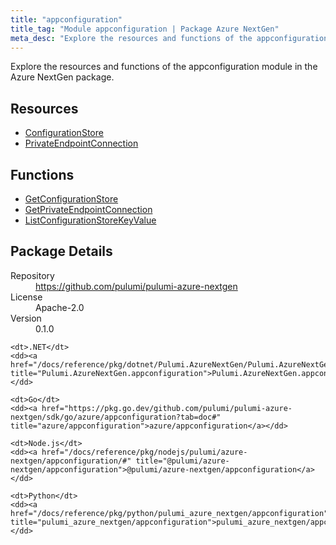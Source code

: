 ```yaml
---
title: "appconfiguration"
title_tag: "Module appconfiguration | Package Azure NextGen"
meta_desc: "Explore the resources and functions of the appconfiguration module in the Azure NextGen package."
---
```


<!-- WARNING: this file was generated by Pulumi Docs Generator. -->
<!-- Do not edit by hand unless you're certain you know what you are doing! -->

Explore the resources and functions of the appconfiguration module in the Azure NextGen package.

<h2 id="resources">Resources</h2>
<ul class="api">
    <li><a href="configurationstore" title="ConfigurationStore"><span class="symbol resource"></span>ConfigurationStore</a></li>
    <li><a href="privateendpointconnection" title="PrivateEndpointConnection"><span class="symbol resource"></span>PrivateEndpointConnection</a></li>
</ul>

<h2 id="functions">Functions</h2>
<ul class="api">
    <li><a href="getconfigurationstore" title="GetConfigurationStore"><span class="symbol function"></span>GetConfigurationStore</a></li>
    <li><a href="getprivateendpointconnection" title="GetPrivateEndpointConnection"><span class="symbol function"></span>GetPrivateEndpointConnection</a></li>
    <li><a href="listconfigurationstorekeyvalue" title="ListConfigurationStoreKeyValue"><span class="symbol function"></span>ListConfigurationStoreKeyValue</a></li>
</ul>

<h2 id="package-details">Package Details</h2>
<dl class="package-details">
	<dt>Repository</dt>
	<dd><a href="https://github.com/pulumi/pulumi-azure-nextgen">https://github.com/pulumi/pulumi-azure-nextgen</a></dd>
	<dt>License</dt>
	<dd>Apache-2.0</dd>
	<dt>Version</dt>
	<dd>0.1.0</dd>
</dl>



<dl class="tabular">

    <dt>.NET</dt>
    <dd><a href="/docs/reference/pkg/dotnet/Pulumi.AzureNextGen/Pulumi.AzureNextGen.appconfiguration.html" title="Pulumi.AzureNextGen.appconfiguration">Pulumi.AzureNextGen.appconfiguration</a></dd>

    <dt>Go</dt>
    <dd><a href="https://pkg.go.dev/github.com/pulumi/pulumi-azure-nextgen/sdk/go/azure/appconfiguration?tab=doc#" title="azure/appconfiguration">azure/appconfiguration</a></dd>

    <dt>Node.js</dt>
    <dd><a href="/docs/reference/pkg/nodejs/pulumi/azure-nextgen/appconfiguration/#" title="@pulumi/azure-nextgen/appconfiguration">@pulumi/azure-nextgen/appconfiguration</a></dd>

    <dt>Python</dt>
    <dd><a href="/docs/reference/pkg/python/pulumi_azure_nextgen/appconfiguration" title="pulumi_azure_nextgen/appconfiguration">pulumi_azure_nextgen/appconfiguration</a></dd>

</dl>


